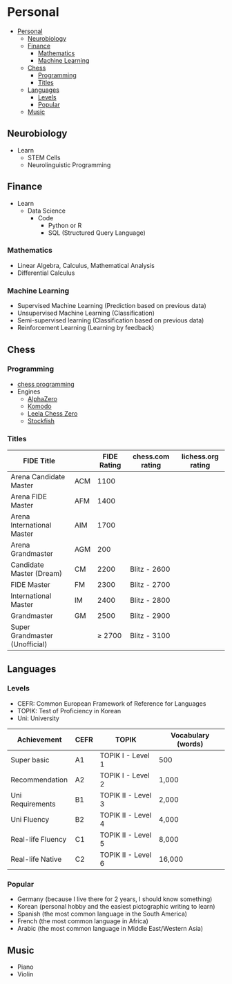 # Personal

- [Personal](#personal)
  - [Neurobiology](#neurobiology)
  - [Finance](#finance)
    - [Mathematics](#mathematics)
    - [Machine Learning](#machine-learning)
  - [Chess](#chess)
    - [Programming](#programming)
    - [Titles](#titles)
  - [Languages](#languages)
    - [Levels](#levels)
    - [Popular](#popular)
  - [Music](#music)

## Neurobiology

- Learn
  - STEM Cells
  - Neurolinguistic Programming

## Finance

- Learn
  - Data Science
    - Code
      - Python or R
      - SQL (Structured Query Language)

### Mathematics

- Linear Algebra, Calculus, Mathematical Analysis
- Differential Calculus

### Machine Learning

- Supervised Machine Learning (Prediction based on previous data)
- Unsupervised Machine Learning (Classification)
- Semi-supervised learning (Classification based on previous data)
- Reinforcement Learning (Learning by feedback)

## Chess

### Programming

- [chess programming](https://www.chessprogramming.org)
- Engines
  - [AlphaZero](https://deepmind.google/technologies/alphazero-and-muzero/)
  - [Komodo](https://komodochess.com/)
  - [Leela Chess Zero](https://lczero.org/)
  - [Stockfish](https://stockfishchess.org/)

### Titles

| FIDE Title                     |     | FIDE Rating | chess.com rating | lichess.org rating |
| ------------------------------ | --- | ----------- | ---------------- | ------------------ |
| Arena Candidate Master         | ACM | 1100        |                  |                    |
| Arena FIDE Master              | AFM | 1400        |                  |                    |
| Arena International Master     | AIM | 1700        |                  |                    |
| Arena Grandmaster              | AGM | 200         |                  |                    |
| Candidate Master (Dream)       | CM  | 2200        | Blitz - 2600     |                    |
| FIDE Master                    | FM  | 2300        | Blitz - 2700     |                    |
| International Master           | IM  | 2400        | Blitz - 2800     |                    |
| Grandmaster                    | GM  | 2500        | Blitz - 2900     |                    |
| Super Grandmaster (Unofficial) |     | ≥ 2700      | Blitz - 3100     |                    |

## Languages

### Levels

- CEFR: Common European Framework of Reference for Languages
- TOPIK: Test of Proficiency in Korean
- Uni: University

| Achievement       | CEFR | TOPIK              | Vocabulary (words) |
| ----------------- | ---- | ------------------ | ------------------ |
| Super basic       | A1   | TOPIK I - Level 1  | 500                |
| Recommendation    | A2   | TOPIK I - Level 2  | 1,000              |
| Uni Requirements  | B1   | TOPIK II - Level 3 | 2,000              |
| Uni Fluency       | B2   | TOPIK II - Level 4 | 4,000              |
| Real-life Fluency | C1   | TOPIK II - Level 5 | 8,000              |
| Real-life Native  | C2   | TOPIK II - Level 6 | 16,000             |

### Popular

- Germany (because I live there for 2 years, I should know something)
- Korean (personal hobby and the easiest pictographic writing to learn)
- Spanish (the most common language in the South America)
- French (the most common language in Africa)
- Arabic (the most common language in Middle East/Western Asia)

## Music

- Piano
- Violin
